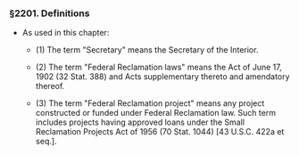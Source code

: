 ### §2201. Definitions
* As used in this chapter:

  * (1) The term "Secretary" means the Secretary of the Interior.

  * (2) The term "Federal Reclamation laws" means the Act of June 17, 1902 (32 Stat. 388) and Acts supplementary thereto and amendatory thereof.

  * (3) The term "Federal Reclamation project" means any project constructed or funded under Federal Reclamation law. Such term includes projects having approved loans under the Small Reclamation Projects Act of 1956 (70 Stat. 1044) [43 U.S.C. 422a et seq.].